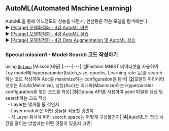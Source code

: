 ## AutoML(Automated Machine Learning)
AutoML을 통해 어느정도의 성능을 내면서, 연산량은 작은 모델을 탐색해본다.
<br/>:arrow_forward: [[Pstage] 모델최적화 - 3강 AutoML 이론](https://www.edwith.org/bcaitech1/lecture/782185?isDesc=false)
<br/>:arrow_forward: [[Pstage] 모델최적화 - 4강 AutoML 실습](https://www.edwith.org/bcaitech1/lecture/782186?isDesc=false)
<br/>:arrow_forward: [[Pstage] 모델최적화 - 4강 Data Augmentation 및 AutoML 실습](https://www.edwith.org/bcaitech1/lecture/782190?isDesc=false)

### Special mission1 - Model Search 코드 작성하기
using [`Optuna`](https://optuna.org/)
|Misson|내용|
|:---:|---|
|[**1**](https://github.com/bcaitech1/p4-opt-5-vibrhanium-/tree/jaegyeong/readme/AutoML/special_mission_1_2)|Fashion MNIST 데이터셋을 사용하여 Toy model에 hyperparamter(batch_size, epochs, Learning rate 등)를 search하는 코드 작성하여 Acc를 maximize하는 configuration을 탐색|
|[**2**](https://github.com/bcaitech1/p4-opt-5-vibrhanium-/tree/jaegyeong/readme/AutoML/special_mission_1_2)|모델의 파라미터 갯수는 최소화(Minimize), 성능(Acc)는 최대화(Maximize)하는 Hyperparater configuration을 찾는 코드를 작성|
|**3**|Optuna API를 사용하여 yaml 파일을 생성 및 search하는 코드 작성<br/>&nbsp;&nbsp;- Layer는 몇개를 둘 것인지<br/>&nbsp;&nbsp;- Layer module은 어떤 것들을 적용할 것인지<br/>&nbsp;&nbsp;- 각 Layer 위치에 따라 search space는 어떻게 구성할건지|
|**4**|AutoML의 학습 시간을 줄이는 방법에는 어떤 것들이 있을지 고민|
